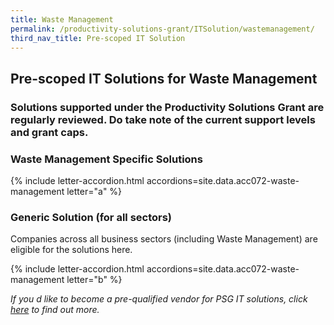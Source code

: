 ```yaml
---
title: Waste Management
permalink: /productivity-solutions-grant/ITSolution/wastemanagement/
third_nav_title: Pre-scoped IT Solution
---
```


## Pre-scoped IT Solutions for Waste Management

### Solutions supported under the Productivity Solutions Grant are regularly reviewed. Do take note of the current support levels and grant caps.

### Waste Management Specific Solutions
{% include letter-accordion.html accordions=site.data.acc072-waste-management letter="a" %}

### Generic Solution (for all sectors)
Companies across all business sectors (including Waste Management) are eligible for the solutions here.

{% include letter-accordion.html accordions=site.data.acc072-waste-management letter="b" %}

_If you d like to become a pre-qualified vendor for PSG IT solutions, click <a target='_blank' href='https://www.imda.gov.sg/icmvendors' >here</a> to find out more._